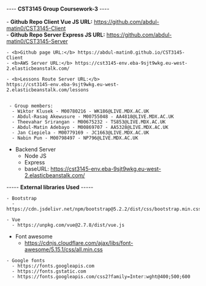 ---- <b>CST3145 Group Coursework-3</b> ----
    <br> <br>
    - <b>Github Repo Client Vue JS URL:</b> https://github.com/abdul-matin0/CST3145-Client <br>
    - <b>Github Repo Server Express JS URL:</b> https://github.com/abdul-matin0/CST3145-Server <br>
    
    - <b>Github page URL:</b> https://abdul-matin0.github.io/CST3145-Client
    - <b>AWS Server URL:</b> https://cst3145-env.eba-9sjt9wkg.eu-west-2.elasticbeanstalk.com/
    
    - <b>Lessons Route Server URL:</b> 
    https://cst3145-env.eba-9sjt9wkg.eu-west-2.elasticbeanstalk.com/lessons


     - Group members:
      - Wiktor Klusek - M00780216 - WK186@LIVE.MDX.AC.UK
      - Abdul-Rasaq Akewusure - M00755048 - AA4818@LIVE.MDX.AC.UK
      - Theevahar Srirangan - M00675232 - TS853@LIVE.MDX.AC.UK
      - Abdul-Matin Adebayo - M00869707 - AA5328@LIVE.MDX.AC.UK
      - Jan Ciepiela - M00779169 - JC1663@LIVE.MDX.AC.UK
      - Nabin Pun - M00798497 - NP796@LIVE.MDX.AC.UK

- Backend Server
  - Node JS
  - Express
  - baseURL: https://cst3145-env.eba-9sjt9wkg.eu-west-2.elasticbeanstalk.com/
  
 ----- <b>External libraries Used</b> -----    
    
    - Bootstrap
      - https://cdn.jsdelivr.net/npm/bootstrap@5.2.2/dist/css/bootstrap.min.css
    
    - Vue
      - https://unpkg.com/vue@2.7.8/dist/vue.js
      
   - Font awesome
      - https://cdnjs.cloudflare.com/ajax/libs/font-awesome/5.15.1/css/all.min.css
      
      
    - Google fonts
      - https://fonts.googleapis.com
      - https://fonts.gstatic.com
      - https://fonts.googleapis.com/css2?family=Inter:wght@400;500;600
      
